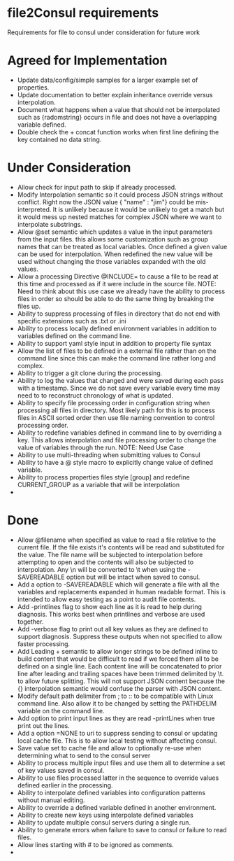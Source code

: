 

# file2Consul requirements

Requirements for file to consul under consideration for future work

# Agreed for Implementation

* Update data/config/simple samples for a larger example set of properties.
* Update documentation to better explain inheritance override versus interpolation.
* Document what happens when a value that should not be interpolated such as {radomstring} occurs in file and does not have a overlapping variable defined.
* Double check the + concat function works when first line defining the key contained no data string.

# Under Consideration 

* Allow check for input path to skip if already processed.
* Modify Interpolation semantic so it could process JSON strings without conflict.  Right now the JSON value { "name" : "jim"} could be mis-interpreted. It is unlikely because it would be unlikely to get a match but it would mess up nested matches for complex JSON where we want to interpolate substrings.
* Allow @set semantic which updates a value in the input parameters from the input files.  this allows some customization such as group names that can be treated as local variables.   Once defined a given value can be used for interpolation.  When redefined the new value will be used without changing the those variables expanded with the old values. 
* Allow a processing Directive @INCLUDE= to cause a file to be read at this time and processed as if it were include in the source file.  NOTE: Need to think about this use case we already have the ability to process files in order so should be able to do the same thing by breaking the files up.
* Ability to suppress processing of files in directory that do not end with specific extensions such as .txt or .ini
* Ability to process locally defined environment variables in addition to variables defined on the command line.
* Ability to support yaml style input in addition to property file syntax
* Allow the list of files to be defined in a external file rather than on the command line since this can make the command line rather long and complex.
* Ability to trigger a git clone during the processing. 
* Ability to log the values that changed and were saved during each pass with a timestamp.  Since we do not save every variable every time  may need to to reconstruct chronology of what is updated.
* Ability to specify file processing order in configuration string when processing all files in directory.   Most likely path for this is to process files in ASCII sorted order then use file naming convention to control processing order.
* Ability to redefine variables defined in command line to by overriding a key.   This allows interpolation and file processing order to change the value of variables through the run.     NOTE:  Need Use Case
* Ability to use multi-threading when submitting values to Consul
* Ability to have a @ style macro to explicitly change value of defined variable.
* Ability to process properties files style [group] and redefine CURRENT_GROUP as a variable that will be interpolation
* 

# Done

* Allow @filename when specified as value to read a file relative to the current file.   If the file exists it's contents will be read and substituted for the value. The file name will be subjected to interpolation before attempting to open and the contents will also be subjected to interpolation.  Any \n will be converted to \t when using the -SAVEREADABLE option but will be intact when saved to consul.
* Add a option to -SAVEREADABLE which will generate a file with all the variables and replacements expanded in human readable format.  This is intended to allow easy testing as a point to audit file contents. 
* Add -printlines flag  to show each line as it is read to help during diagnosis.  This works best when printlines and verbose are used together.
* Add -verbose flag to print out all key values as they are defined to support diagnosis.  Suppress these outputs when not specified to allow faster processing. 
* Add Leading + semantic to allow longer strings to be defined inline to build content that would be difficult to read if we forced them all to be defined on a single line.  Each content line will be concatenated to prior line after leading and trailing spaces have been trimmed delimited by \t. to allow future splitting.  This will not support JSON content because the {} interpolation semantic would confuse the parser with JSON content.
* Modify default path delimiter from ; to :: to be compatible with Linux command line.  Also allow it to be changed by setting the PATHDELIM variable on the command line. 
* Add option to print input lines as they are read -printLines when true print out the lines.
* Add a option  =NONE to uri to suppress sending to consul or updating local cache file.  This is to allow local testing without affecting consul.
* Save value set to cache file and allow to optionally re-use when determining what to send to the consul server
* Ability to process multiple input files and use them all to determine a set of key values saved in consul.
* Ability to use files processed latter in the sequence to override values defined earlier in the processing.
* Ability to interpolate defined variables into configuration patterns without manual editing.
* Ability to override a defined variable defined in another environment.
* Ability to create new keys using interpolate defined variables
* Ability to update multiple consul servers during a single run.
* Ability to generate errors when failure to save to consul or failure to read files. 
* Allow lines starting with # to be ignored as comments. 
* 